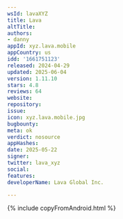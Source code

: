 ```yaml
---
wsId: lavaXYZ
title: Lava
altTitle: 
authors:
- danny
appId: xyz.lava.mobile
appCountry: us
idd: '1661751123'
released: 2024-04-29
updated: 2025-06-04
version: 1.11.10
stars: 4.8
reviews: 64
website: 
repository: 
issue: 
icon: xyz.lava.mobile.jpg
bugbounty: 
meta: ok
verdict: nosource
appHashes: 
date: 2025-05-22
signer: 
twitter: lava_xyz
social: 
features: 
developerName: Lava Global Inc.

---
```


{% include copyFromAndroid.html %}